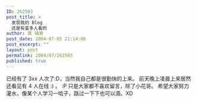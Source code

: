 ```yaml
---
ID: 262503
post_title: >
  发现我的 Blog
  还是有蛮多人看的
author: 南 靖男
post_date: 2004-07-05 21:14:06
post_excerpt: ""
layout: post
permalink: 2004/07/262503
published: true
---
```

已经有了 3xx 人次了:D，当然我自己都是很勤快的上来。
前天晚上凌晨上来居然还看见有 4 人在线 :) 。
:P 只是大家都不喜欢留言，除了小花哥。
希望大家努力灌水，像某个人学习一哈子，路过一下下也可以滴。XD